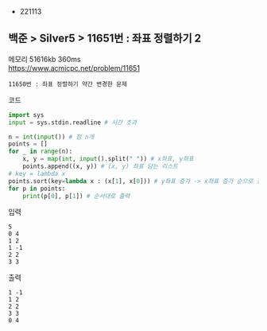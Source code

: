 - 221113
## 백준 > Silver5 > 11651번 : 좌표 정렬하기 2
메모리 51616kb 360ms  
https://www.acmicpc.net/problem/11651  

```
11650번 : 좌표 정렬하기 약간 변경한 문제
```

코드
```python
import sys
input = sys.stdin.readline # 시간 초과

n = int(input()) # 점 n개
points = []
for _ in range(n):
    x, y = map(int, input().split(" ")) # x좌표, y좌표
    points.append((x, y)) # (x, y) 좌표 담는 리스트
# key = lambda x
points.sort(key=lambda x : (x[1], x[0])) # y좌표 증가 -> x좌표 증가 순으로 정렬
for p in points:
    print(p[0], p[1]) # 순서대로 출력
```

입력
```
5  
0 4  
1 2  
1 -1  
2 2  
3 3
```

출력
```
1 -1  
1 2  
2 2  
3 3  
0 4
```